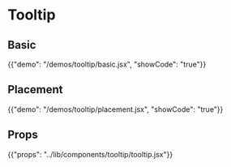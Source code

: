 # Tooltip

## Basic

{{"demo": "/demos/tooltip/basic.jsx", "showCode": "true"}}

## Placement

{{"demo": "/demos/tooltip/placement.jsx", "showCode": "true"}}

## Props

{{"props": "../lib/components/tooltip/tooltip.jsx"}}